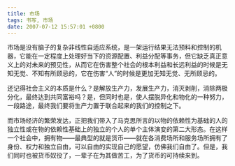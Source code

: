 ```yaml
---
title: 市场
tags: 书写, 市场
date: 2007-07-12 15:57:01 +0800
---
```



市场是没有脑子的复杂非线性自适应系统，是一架运行结果无法预料和控制的机器，它能在一定程度上处理好当下的资源配置、利益分配等事务，但它缺乏真正意义上的对未来的预见性，从而它在伤害整个社会的根本利益和长远利益的时候是无知无觉、不知有所顾忌的，它在伤害“人”的时候是更加无知无觉、无所顾忌的。

还记得社会主义的本质是什么？是解放生产力，发展生产力，消灭剥削，消除两极分化，最终达到共同富裕吗？是，但同时也是，使人摆脱异化和物化的一种努力，一段路途，最终我们要将生产力置于联合起来的我们的控制之下。

而市场经济的繁荣发达，正把我们带入了马克思所言的以物的依赖性为基础的人的独立性或在物的依赖性基础上的独立的个人的单个主体演变的第二大形态。在这样一个社会中，拥有物——最典型的就是货币——就在各消费场所和服务场所拥有了身份、权力和独立自由，可以自由的实现自己的愿望，仿佛我们自由了。但是，我们同时也被货币奴役了，一辈子在为其做苦工，为了货币的可持续来到。

